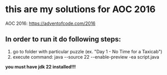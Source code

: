 # this are my solutions for AOC 2016

AOC 2016: https://adventofcode.com/2016

## In order to run it do following steps:
<ol>
  <li>go to folder with particular puzzle (ex. "Day 1 - No Time for a Taxicab")</li>
  <li>execute command: java --source 22 --enable-preview -ea script.java</li>
</ol>

<strong>you must have jdk 22 installed!!!</strong>
